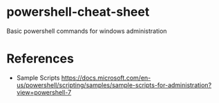 # powershell-cheat-sheet
Basic powershell commands for windows administration





# References
- Sample Scripts
https://docs.microsoft.com/en-us/powershell/scripting/samples/sample-scripts-for-administration?view=powershell-7
